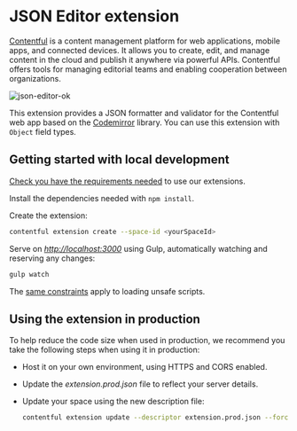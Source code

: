 # JSON Editor extension

[Contentful](https://www.contentful.com) is a content management platform for web applications, mobile apps, and connected devices. It allows you to create, edit, and manage content in the cloud and publish it anywhere via powerful APIs. Contentful offers tools for managing editorial teams and enabling cooperation between organizations.

![json-editor-ok](http://contentful.github.io/extensions/assets/json-editor.png)

This extension provides a JSON formatter and validator for the Contentful web app based on the [Codemirror](http://codemirror.net) library. You can use this extension with `Object` field types.

## Getting started with local development

[Check you have the requirements needed](../README.md#extensions-samples) to use our extensions.

Install the dependencies needed with `npm install`.

Create the extension:

```bash
contentful extension create --space-id <yourSpaceId>
```

Serve on _<http://localhost:3000>_ using Gulp, automatically watching and reserving any changes:

```bash
gulp watch
```

The [same constraints](../README.md#debugging-on-your-local-environment) apply to loading unsafe scripts.

## Using the extension in production

To help reduce the code size when used in production, we recommend you take the following steps when using it in production:

- Host it on your own environment, using HTTPS and CORS enabled.
- Update the _extension.prod.json_ file to reflect your server details.
- Update your space using the new description file:

  ```bash
  contentful extension update --descriptor extension.prod.json --force --space-id <yourSpaceId>
  ```
